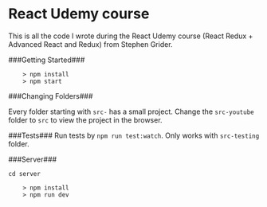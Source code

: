 # React Udemy course

This is all the code I wrote during the React Udemy course (React Redux + Advanced React and Redux) from Stephen Grider.

###Getting Started###

```
	> npm install
	> npm start
```

###Changing Folders###

Every folder starting with `src-` has a small project. Change the `src-youtube` folder to `src` to view the project in the browser.

###Tests###
Run tests by `npm run test:watch`. Only works with `src-testing` folder.


###Server###

`cd server`

```
	> npm install
	> npm run dev
```